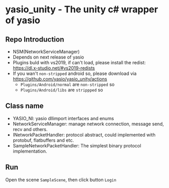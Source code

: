 # yasio_unity - The unity c# wrapper of yasio

## Repo Introduction
- NSM(NetworkServiceManager)
- Depends on next release of yasio
- Plugins buld with vs2019, if can't load, please install the redist: https://dl.x-studio.net/#vs2019-redists
- If you wan't `non-stripped` android so, please download via https://github.com/yasio/yasio_unity/actions 
  - `Plugins/Android/normal` are `non-stripped` so
  - `Plugins/Android/libs` are `strippped` so

## Class name
- YASIO_NI: yasio dllimport interfaces and enums
- NetworkServiceManager: manage network connection, message send, recv and others.
- INetworkPacketHandler: protocol abstract, could implemented with protobuf, flatbuffers and etc.
- SampleNetworkPacketHandler: The simplest binary protocol implementation.

## Run
Open the scene `SampleScene`, then click button `Login`
